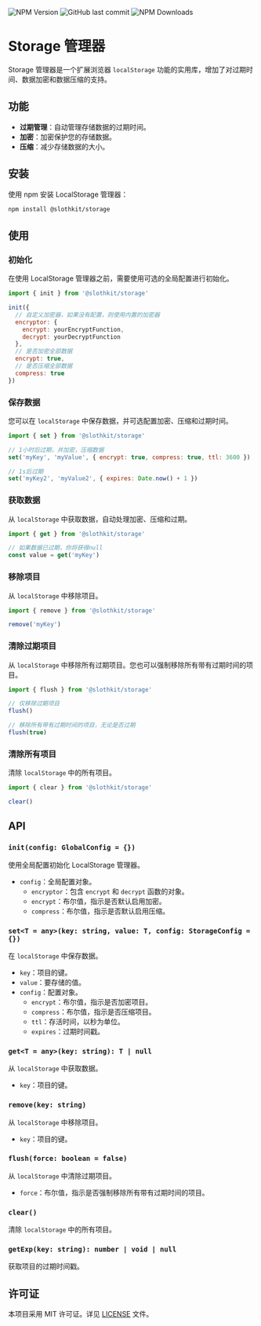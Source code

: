 ![NPM Version](https://img.shields.io/npm/v/%40slothkit%2Fstorage)
![GitHub last commit](https://img.shields.io/github/last-commit/slothkit/storage)
![NPM Downloads](https://img.shields.io/npm/d18m/%40slothkit%2Fstorage)

# Storage 管理器

Storage 管理器是一个扩展浏览器 `localStorage` 功能的实用库，增加了对过期时间、数据加密和数据压缩的支持。

## 功能

- **过期管理**：自动管理存储数据的过期时间。
- **加密**：加密保护您的存储数据。
- **压缩**：减少存储数据的大小。

## 安装

使用 npm 安装 LocalStorage 管理器：

```bash
npm install @slothkit/storage
```

## 使用

### 初始化

在使用 LocalStorage 管理器之前，需要使用可选的全局配置进行初始化。

```javascript
import { init } from '@slothkit/storage'

init({
  // 自定义加密器，如果没有配置，则使用内置的加密器
  encryptor: {
    encrypt: yourEncryptFunction,
    decrypt: yourDecryptFunction
  },
  // 是否加密全部数据
  encrypt: true,
  // 是否压缩全部数据
  compress: true
})
```

### 保存数据

您可以在 `localStorage` 中保存数据，并可选配置加密、压缩和过期时间。

```javascript
import { set } from '@slothkit/storage'

// 1小时后过期，并加密，压缩数据
set('myKey', 'myValue', { encrypt: true, compress: true, ttl: 3600 })

// 1s后过期
set('myKey2', 'myValue2', { expires: Date.now() + 1 })
```

### 获取数据

从 `localStorage` 中获取数据，自动处理加密、压缩和过期。

```javascript
import { get } from '@slothkit/storage'

// 如果数据已过期，你将获得null
const value = get('myKey')
```

### 移除项目

从 `localStorage` 中移除项目。

```javascript
import { remove } from '@slothkit/storage'

remove('myKey')
```

### 清除过期项目

从 `localStorage` 中移除所有过期项目。您也可以强制移除所有带有过期时间的项目。

```javascript
import { flush } from '@slothkit/storage'

// 仅移除过期项目
flush()

// 移除所有带有过期时间的项目，无论是否过期
flush(true)
```

### 清除所有项目

清除 `localStorage` 中的所有项目。

```javascript
import { clear } from '@slothkit/storage'

clear()
```

## API

### `init(config: GlobalConfig = {})`

使用全局配置初始化 LocalStorage 管理器。

- `config`：全局配置对象。
  - `encryptor`：包含 `encrypt` 和 `decrypt` 函数的对象。
  - `encrypt`：布尔值，指示是否默认启用加密。
  - `compress`：布尔值，指示是否默认启用压缩。

### `set<T = any>(key: string, value: T, config: StorageConfig = {})`

在 `localStorage` 中保存数据。

- `key`：项目的键。
- `value`：要存储的值。
- `config`：配置对象。
  - `encrypt`：布尔值，指示是否加密项目。
  - `compress`：布尔值，指示是否压缩项目。
  - `ttl`：存活时间，以秒为单位。
  - `expires`：过期时间戳。

### `get<T = any>(key: string): T | null`

从 `localStorage` 中获取数据。

- `key`：项目的键。

### `remove(key: string)`

从 `localStorage` 中移除项目。

- `key`：项目的键。

### `flush(force: boolean = false)`

从 `localStorage` 中清除过期项目。

- `force`：布尔值，指示是否强制移除所有带有过期时间的项目。

### `clear()`

清除 `localStorage` 中的所有项目。

### `getExp(key: string): number | void | null`
获取项目的过期时间戳。

## 许可证

本项目采用 MIT 许可证。详见 [LICENSE](LICENSE) 文件。
